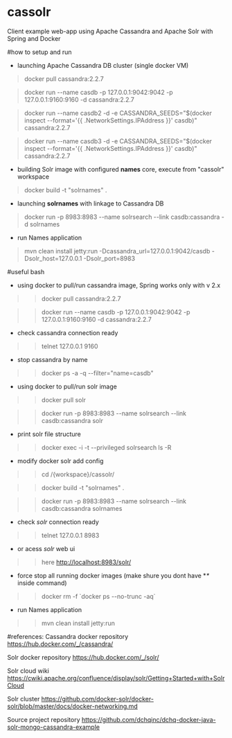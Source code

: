 # cassolr

Client example web-app using Apache Cassandra and Apache Solr with Spring and Docker

#how to setup and run

- launching Apache Cassandra DB cluster (single docker VM)

> docker pull cassandra:2.2.7

> docker run --name casdb -p 127.0.0.1:9042:9042 -p 127.0.0.1:9160:9160 -d cassandra:2.2.7

> docker run --name casdb2 -d -e CASSANDRA_SEEDS="$(docker inspect --format='{{ .NetworkSettings.IPAddress }}' casdb)" cassandra:2.2.7

> docker run --name casdb3 -d -e CASSANDRA_SEEDS="$(docker inspect --format='{{ .NetworkSettings.IPAddress }}' casdb)" cassandra:2.2.7

- building Solr image with configured **names** core, execute from "cassolr" workspace

> docker build -t "solrnames" .

- launching **solrnames** with linkage to Cassandra DB

> docker run -p 8983:8983 --name solrsearch --link casdb:cassandra -d solrnames

* run Names application

> mvn clean install jetty:run -Dcassandra_url=127.0.0.1:9042/casdb -Dsolr_host=127.0.0.1 -Dsolr_port=8983

#useful bash

* using docker to pull/run cassandra image, Spring works only with v 2.x

>> docker pull cassandra:2.2.7

>> docker run --name casdb -p 127.0.0.1:9042:9042 -p 127.0.0.1:9160:9160 -d cassandra:2.2.7

* check cassandra connection ready

>> telnet 127.0.0.1 9160

* stop cassandra by name

>> docker ps -a -q --filter="name=casdb"

* using docker to pull/run solr image

>> docker pull solr

>> docker run -p 8983:8983 --name solrsearch --link casdb:cassandra solr

* print solr file structure

>> docker exec -i -t --privileged solrsearch ls -R

* modify docker solr add config

>> cd /{workspace}/cassolr/

>> docker build -t "solrnames" .

>> docker run -p 8983:8983 --name solrsearch --link casdb:cassandra solrnames

* check *solr* connection ready

>> telnet 127.0.0.1 8983

* or acess *solr* web ui

>> here <http://localhost:8983/solr/>

* force stop all running docker images (make shure you dont have **\** inside command)

>> docker rm -f \`docker ps --no-trunc -aq\`

* run Names application

>> mvn clean install jetty:run

#references:
Cassandra docker repository <https://hub.docker.com/_/cassandra/>

Solr docker repository <https://hub.docker.com/_/solr/>

Solr cloud wiki <https://cwiki.apache.org/confluence/display/solr/Getting+Started+with+SolrCloud>

Solr cluster <https://github.com/docker-solr/docker-solr/blob/master/docs/docker-networking.md>

Source project repository <https://github.com/dchqinc/dchq-docker-java-solr-mongo-cassandra-example>

